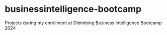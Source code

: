 # businessintelligence-bootcamp
Projects during my enrollment at Dibimbing Business Intelligence Bootcamp 2024

